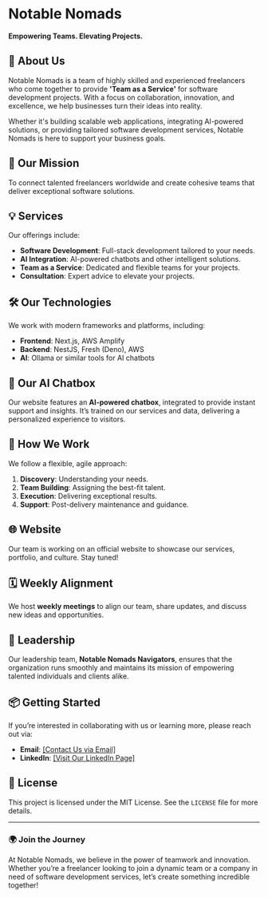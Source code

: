 # Notable Nomads

**Empowering Teams. Elevating Projects.**

## 🌟 About Us

Notable Nomads is a team of highly skilled and experienced freelancers who come together to provide **'Team as a Service'** for software development projects. With a focus on collaboration, innovation, and excellence, we help businesses turn their ideas into reality.

Whether it's building scalable web applications, integrating AI-powered solutions, or providing tailored software development services, Notable Nomads is here to support your business goals.

## 🎯 Our Mission

To connect talented freelancers worldwide and create cohesive teams that deliver exceptional software solutions.

## 💡 Services

Our offerings include:

- **Software Development**: Full-stack development tailored to your needs.
- **AI Integration**: AI-powered chatbots and other intelligent solutions.
- **Team as a Service**: Dedicated and flexible teams for your projects.
- **Consultation**: Expert advice to elevate your projects.

## 🛠️ Our Technologies

We work with modern frameworks and platforms, including:

- **Frontend**: Next.js, AWS Amplify
- **Backend**: NestJS, Fresh (Deno), AWS
- **AI**: Ollama or similar tools for AI chatbots

## 🤖 Our AI Chatbox

Our website features an **AI-powered chatbox**, integrated to provide instant support and insights. It’s trained on our services and data, delivering a personalized experience to visitors.

## 🚀 How We Work

We follow a flexible, agile approach:

1. **Discovery**: Understanding your needs.
2. **Team Building**: Assigning the best-fit talent.
3. **Execution**: Delivering exceptional results.
4. **Support**: Post-delivery maintenance and guidance.

## 🌐 Website

Our team is working on an official website to showcase our services, portfolio, and culture. Stay tuned!

## 🗓 Weekly Alignment

We host **weekly meetings** to align our team, share updates, and discuss new ideas and opportunities.

## 👥 Leadership

Our leadership team, **Notable Nomads Navigators**, ensures that the organization runs smoothly and maintains its mission of empowering talented individuals and clients alike.

## 📦 Getting Started

If you’re interested in collaborating with us or learning more, please reach out via:

- **Email**: [[Contact Us via Email]](mailto:contact@notablenomads.com)
- **LinkedIn**: [[Visit Our LinkedIn Page]](https://www.linkedin.com/company/notablenomads/)

## 📜 License

This project is licensed under the MIT License. See the `LICENSE` file for more details.

---

### 🌍 Join the Journey

At Notable Nomads, we believe in the power of teamwork and innovation. Whether you’re a freelancer looking to join a dynamic team or a company in need of software development services, let’s create something incredible together!
